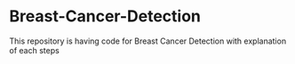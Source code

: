 # Breast-Cancer-Detection
This repository is having code for Breast Cancer Detection with explanation of each steps 
